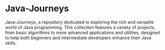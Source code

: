 # Java-Journeys
Java-Journeys, a repository dedicated to exploring the rich and versatile world of Java programming. This collection features a variety of projects, from basic algorithms to more advanced applications and utilities, designed to help both beginners and intermediate developers enhance their Java skills. 
